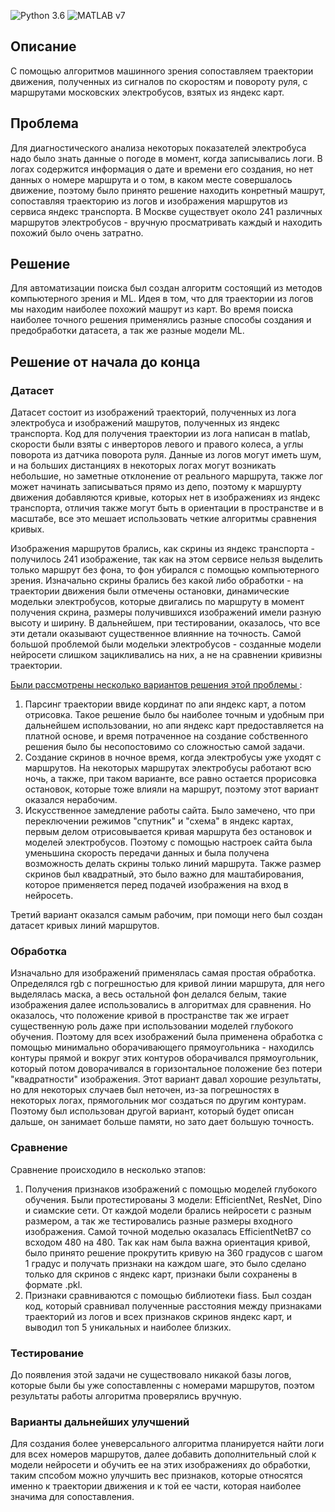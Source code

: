 ![Python 3.6](https://img.shields.io/badge/python-3.6-green.svg)
![MATLAB v7](https://img.shields.io/badge/MATLAB-v7-yelow.svg)
## Описание
C помощью алгоритмов машинного зрения cопоставляем траектории движения, полученных из сигналов по скоростям и повороту
руля, с маршрутами московских электробусов, взятых из яндекс карт.

## Проблема
Для диагностического анализа некоторых показателей электробуса надо было знать данные о погоде в момент, когда записывались логи.
В логах содержится информация о дате и времени его создания, но нет данных о номере маршрута и о том, в каком месте совершалось движение,
поэтому было принято решение находить конретный машрут, сопоставляя траекторию из логов и изображения маршрутов из сервиса яндекс транспорта.
В Москве существует около 241 различных маршрутов электробусов - вручную просматривать каждый и находить похожий было очень затратно.

## Решение
Для автоматизации поиска был создан алгоритм состоящий из методов компьютерного зрения и ML. Идея в том, что для траектории из логов мы находим наиболее похожий машрут из карт. Во время поиска наиболее точного решения
применялись разные способы создания и предобработки датасета, а так же разные модели ML.

## Решение от начала до конца

### Датасет

<p>Датасет состоит из изображений траекторий, полученных из лога электробуса и изображений машрутов, полученных из яндекс транспорта. Код для получения траектории из лога написан в matlab,
скорости были взяты с инверторов левого и правого колеса, а углы поворота из датчика поворота руля. Данные из логов могут иметь шум, и на больших дистанциях в некоторых логах
могут возникать небольшие, но заметные отклонение от реального маршрута, также лог может начинать записываться прямо из депо, поэтому к маршурту движения добавляются кривые,
которых нет в изображениях из яндекс транспорта, отличия также могут быть в ориентации в пространстве и в масштабе, все это мешает использовать четкие алгоритмы сравнения кривых.</p>
<p>Изображения маршрутов брались, как скрины из яндекс транспорта - получилось 241 изображение, так как на этом сервисе нельзя выделить только маршрут без фона, то фон убирался с помощью компьютерного зрения.
Изначально скрины брались без какой либо обработки - на траектории движения были отмечены остановки, динамические модельки электробусов, которые двигались по маршруту в момент получения скрина,
размеры получившихся изображений имели разную высоту и ширину. В дальнейшем, при тестировании, оказалось, что все эти детали оказывают существенное влиянние на точность. Самой большой проблемой были модельки 
электробусов - созданные модели нейросети слишком зацикливались на них, а не на сравнении кривизны траектории.</p>
<u>Были рассмотрены несколько вариантов решения этой проблемы </u>:
   <ol>
     <li> Парсинг траектории ввиде кординат по апи яндекс карт, а потом отрисовка. Такое решение было бы наиболее точным и удобным при дальнейшем использовании, но апи яндекс карт предоставляется на платной основе, и время потраченное на создание собственного решения было бы несопостовимо со сложностью самой задачи.
     <li> Создание скринов в ночное время, когда электробусы уже уходят с маршрутов. На некоторых маршрутах электробусы работают всю ночь, а также, при таком варианте, все равно остается прорисовка остановок, которые тоже влияли на маршрут, поэтому этот вариант оказался нерабочим.
     <li> Искусственное замедление работы сайта. Было замечено, что при переключении режимов "спутник" и "схема" в яндекс картах, первым делом отрисовывается кривая маршрута без остановок и моделей электробусов. Поэтому  с помощью настроек сайта была уменьшина скорость передачи данных и была получена возможность делать скрины только линий маршрута. Также размер скринов был квадратный, это было важно для маштабирования, которое применяется перед подачей изображения на вход в нейросеть.
     </ol>
Третий вариант оказался самым рабочим, при помощи него был создан датасет кривых линий маршрутов.

### Обработка

Изначально для изображений применялась самая простая обработка. Определялся rgb с погрешностью для кривой линии маршрута, для него выделялась маска, а весь остальной фон делался белым, такие изображения далее использовались в алгоритмах для сравнения. Но оказалось, что положение кривой в пространстве так же играет существенную роль даже при использовании моделей глубокого обучения. Поэтому для всех изображений была применена обработка с помощью минимально оборачивающего прямоугольника - находилсь контуры прямой и вокруг этих контуров оборачивался прямоугольник, который потом доворачивался в горизонтальное положение без потери "квадратности" изображения. Этот вариант давал хорошие результаты, но для некоторых случаев был неточен, из-за погрешностях в некоторых логах, прямогольник мог создаться по другим контурам. Поэтому был использован другой вариант, который будет описан дальше, он занимает больше памяти, но зато дает большую точность.

### Сравнение

Сравнение происходило в несколько этапов:
<ol>
  <li> Получения признаков изображений с помощью  моделей глубокого обучения. Были протестированы 3 модели: EfficientNet, ResNet, Dino и сиамские сети. От каждой модели брались нейросети с разным размером, а так же тестировались разные размеры входного изображения. Самой точной моделью оказалась EfficientNetB7 со всходом 480 на 480. Так как нам была важна ориентация кривой, было принято решение прокрутить кривую на 360 градусов с шагом 1 градус и получать признаки на каждом шаге, это было сделано только для скринов с яндекс карт, признаки были сохранены в формате .pkl.
  <li> Признаки сравниваются с помощью библиотеки fiass. Был создан код, который сравнивал полученные расстояния между признаками траекторий из логов и всех признаков скринов яндекс карт, и выводил топ 5 уникальных и наиболее близких.
  </ol>
  
### Тестирование

До появления этой задачи не существовало никакой базы логов, которые были бы уже сопоставленны с номерами маршрутов, поэтом результаты работы алгоритма проверялись вручную.

### Варианты дальнейших улучшений

Для создания более уневерсального алгоритма планируется найти логи для всех номеров маршрутов, далее добавить дополнительный слой к модели нейросети и обучить ее на этих изображениях до обработки, таким спсобом можно улучшить вес признаков, которые относятся именно к траектории движения и к той ее части, которая наиболее значима для сопоставления.


  


